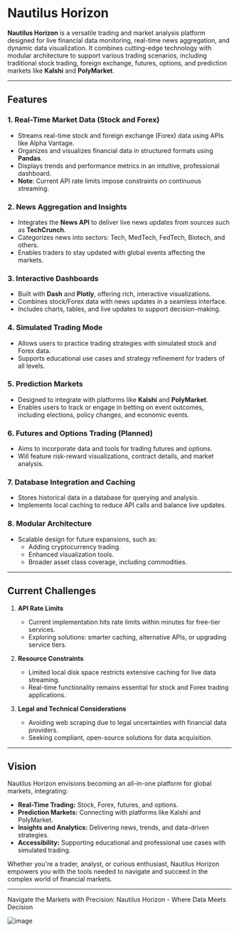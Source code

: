 # Nautilus Horizon  

**Nautilus Horizon** is a versatile trading and market analysis platform designed for live financial data monitoring, real-time news aggregation, and dynamic data visualization. It combines cutting-edge technology with modular architecture to support various trading scenarios, including traditional stock trading, foreign exchange, futures, options, and prediction markets like **Kalshi** and **PolyMarket**.  

---

## Features  

### 1. **Real-Time Market Data (Stock and Forex)**  
- Streams real-time stock and foreign exchange (Forex) data using APIs like Alpha Vantage.  
- Organizes and visualizes financial data in structured formats using **Pandas**.  
- Displays trends and performance metrics in an intuitive, professional dashboard.  
- **Note**: Current API rate limits impose constraints on continuous streaming.  

### 2. **News Aggregation and Insights**  
- Integrates the **News API** to deliver live news updates from sources such as **TechCrunch**.  
- Categorizes news into sectors: Tech, MedTech, FedTech, Biotech, and others.  
- Enables traders to stay updated with global events affecting the markets.  

### 3. **Interactive Dashboards**  
- Built with **Dash** and **Plotly**, offering rich, interactive visualizations.  
- Combines stock/Forex data with news updates in a seamless interface.  
- Includes charts, tables, and live updates to support decision-making.  

### 4. **Simulated Trading Mode**  
- Allows users to practice trading strategies with simulated stock and Forex data.  
- Supports educational use cases and strategy refinement for traders of all levels.  

### 5. **Prediction Markets**  
- Designed to integrate with platforms like **Kalshi** and **PolyMarket**.  
- Enables users to track or engage in betting on event outcomes, including elections, policy changes, and economic events.  

### 6. **Futures and Options Trading (Planned)**  
- Aims to incorporate data and tools for trading futures and options.  
- Will feature risk-reward visualizations, contract details, and market analysis.  

### 7. **Database Integration and Caching**  
- Stores historical data in a database for querying and analysis.  
- Implements local caching to reduce API calls and balance live updates.  

### 8. **Modular Architecture**  
- Scalable design for future expansions, such as:  
  - Adding cryptocurrency trading.  
  - Enhanced visualization tools.  
  - Broader asset class coverage, including commodities.  

---

## Current Challenges  

1. **API Rate Limits**  
   - Current implementation hits rate limits within minutes for free-tier services.  
   - Exploring solutions: smarter caching, alternative APIs, or upgrading service tiers.  

2. **Resource Constraints**  
   - Limited local disk space restricts extensive caching for live data streaming.  
   - Real-time functionality remains essential for stock and Forex trading applications.  

3. **Legal and Technical Considerations**  
   - Avoiding web scraping due to legal uncertainties with financial data providers.  
   - Seeking compliant, open-source solutions for data acquisition.  

---

## Vision  

Nautilus Horizon envisions becoming an all-in-one platform for global markets, integrating:  
- **Real-Time Trading:** Stock, Forex, futures, and options.  
- **Prediction Markets:** Connecting with platforms like Kalshi and PolyMarket.  
- **Insights and Analytics:** Delivering news, trends, and data-driven strategies.  
- **Accessibility:** Supporting educational and professional use cases with simulated trading.  

Whether you're a trader, analyst, or curious enthusiast, Nautilus Horizon empowers you with the tools needed to navigate and succeed in the complex world of financial markets.  

---
Navigate the Markets with Precision: Nautilus Horizon - Where Data Meets Decision

![image](https://github.com/user-attachments/assets/525fd2d1-ade0-4845-afd7-03a577765452)


